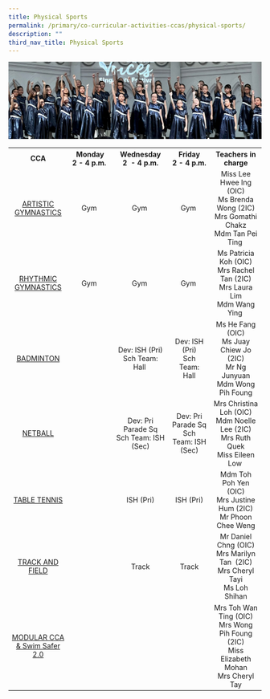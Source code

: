 ```yaml
---
title: Physical Sports
permalink: /primary/co-curricular-activities-ccas/physical-sports/
description: ""
third_nav_title: Physical Sports
---
```

![](/images/01%20Banner%20Photos/cca.jpg)

<table class="iveo_table ives_tab_simple3">
<tbody>
<tr>
<th style="text-align: center; width: 129px;">CCA</th>
<th style="text-align: center; width: 120px;">Monday<br />2 - 4 p.m.&nbsp;</th>
<th style="text-align: center; width: 136px;">Wednesday<br />2&nbsp; - 4 p.m.</th>
<th style="text-align: center; width: 120px;">Friday<br />2 - 4 p.m.</th>
<th style="text-align: center; width: 146px;">Teachers in charge</th>
</tr>
<tr>
<td style="text-align: center; width: 129px;"><a href="/primary/co-curricular-activities-ccas/physical-sports/artistic-gymnastics" target="">ARTISTIC GYMNASTICS</a></td>
<td style="text-align: center; width: 120px;">Gym&nbsp;</td>
<td style="text-align: center; width: 136px;">Gym&nbsp;</td>
<td style="text-align: center; width: 120px;">Gym&nbsp;</td>
<td style="text-align: center; width: 146px;">Miss Lee Hwee Ing (OIC)<br />Ms Brenda Wong (2IC)<br />Mrs Gomathi Chakz<br />Mdm Tan Pei Ting&nbsp;</td>
</tr>
<tr>
<td style="text-align: center; width: 129px;"><a href="/primary/co-curricular-activities-ccas/physical-sports/rhythmic-gymnastics" target="">RHYTHMIC GYMNASTICS</a></td>
<td style="text-align: center; width: 120px;">Gym&nbsp;</td>
<td style="text-align: center; width: 136px;">Gym&nbsp;</td>
<td style="text-align: center; width: 120px;">Gym&nbsp;</td>
<td style="text-align: center; width: 146px;">Ms Patricia Koh (OIC)<br />Mrs Rachel Tan (2IC)<br />Mrs Laura Lim<br />Mdm Wang Ying&nbsp;</td>
</tr>
<tr>
<td style="text-align: center; width: 129px;"><a href="/primary/co-curricular-activities-ccas/physical-sports/badminton" target="">BADMINTON</a></td>
<td style="text-align: center; width: 120px;">&nbsp;</td>
<td style="text-align: center; width: 136px;">Dev: ISH (Pri)<br />Sch Team: Hall&nbsp;</td>
<td style="text-align: center; width: 120px;">Dev: ISH (Pri)<br />Sch Team: Hall</td>
<td style="text-align: center; width: 146px;">Ms He Fang (OIC)<br />Ms Juay Chiew Jo (2IC)<br />Mr Ng Junyuan<br />Mdm Wong Pih Foung</td>
</tr>
<tr>
<td style="text-align: center; width: 129px;"><a href="/primary/co-curricular-activities-ccas/physical-sports/netball" target="">NETBALL</a></td>
<td style="text-align: center; width: 120px;">&nbsp;</td>
<td style="text-align: center; width: 136px;">Dev: Pri Parade Sq<br />Sch Team: ISH (Sec)</td>
<td style="text-align: center; width: 120px;">Dev: Pri Parade Sq<br />Sch Team: ISH (Sec)</td>
<td style="text-align: center; width: 146px;">Mrs Christina Loh (OIC)<br />Mdm Noelle Lee (2IC)<br />Mrs Ruth Quek<br />Miss Eileen Low&nbsp;</td>
</tr>
<tr>
<td style="text-align: center; width: 129px;"><a href="/primary/co-curricular-activities-ccas/physical-sports/table-tennis" target="">TABLE TENNIS</a></td>
<td style="text-align: center; width: 120px;">&nbsp;</td>
<td style="text-align: center; width: 136px;">ISH (Pri)</td>
<td style="text-align: center; width: 120px;">ISH (Pri)</td>
<td style="text-align: center; width: 146px;">Mdm Toh Poh Yen (OIC)<br />Mrs Justine Hum (2IC)<br />Mr Phoon Chee Weng<br />
</tr>
<tr>
<td style="text-align: center; width: 129px;"><a href="/primary/co-curricular-activities-ccas/physical-sports/track-and-field" target="">TRACK AND FIELD</a></td>
<td style="text-align: center; width: 120px;">&nbsp;</td>
<td style="text-align: center; width: 136px;">Track</td>
<td style="text-align: center; width: 120px;">Track</td>
<td style="text-align: center; width: 146px;">Mr Daniel Chng (OIC)<br />Mrs Marilyn Tan&nbsp; (2IC)<br />Mrs Cheryl Tayi<br />Ms Loh Shihan</td>
</tr>
<tr>
<td style="text-align: center; width: 129px;"><a href="/primary/co-curricular-activities-ccas/physical-sports/modular-cca" target="">MODULAR CCA &amp; Swim Safer 2.0</a></td>
<td style="text-align: center; width: 120px;">&nbsp;</td>
<td style="text-align: center; width: 136px;">&nbsp;</td>
<td style="text-align: center; width: 120px;">&nbsp;</td>
<td style="text-align: center; width: 146px;">Mrs Toh Wan Ting (OIC)<br />Mrs Wong Pih Foung (2IC)<br />Miss Elizabeth Mohan<br />Mrs Cheryl Tay</td>
</tr>
</tbody>
</table>
